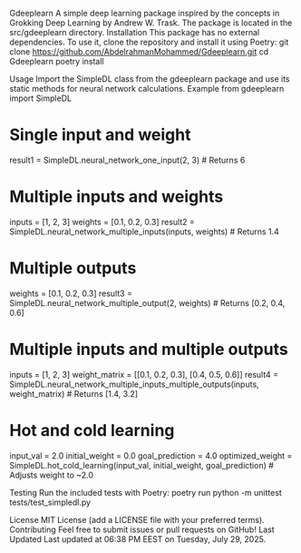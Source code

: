 Gdeeplearn
A simple deep learning package inspired by the concepts in Grokking Deep Learning by Andrew W. Trask. The package is located in the src/gdeeplearn directory.
Installation
This package has no external dependencies. To use it, clone the repository and install it using Poetry:
git clone https://github.com/AbdelrahmanMohammed/Gdeeplearn.git
cd Gdeeplearn
poetry install

Usage
Import the SimpleDL class from the gdeeplearn package and use its static methods for neural network calculations.
Example
from gdeeplearn import SimpleDL

# Single input and weight
result1 = SimpleDL.neural_network_one_input(2, 3)  # Returns 6

# Multiple inputs and weights
inputs = [1, 2, 3]
weights = [0.1, 0.2, 0.3]
result2 = SimpleDL.neural_network_multiple_inputs(inputs, weights)  # Returns 1.4

# Multiple outputs
weights = [0.1, 0.2, 0.3]
result3 = SimpleDL.neural_network_multiple_output(2, weights)  # Returns [0.2, 0.4, 0.6]

# Multiple inputs and multiple outputs
inputs = [1, 2, 3]
weight_matrix = [[0.1, 0.2, 0.3], [0.4, 0.5, 0.6]]
result4 = SimpleDL.neural_network_multiple_inputs_multiple_outputs(inputs, weight_matrix)  # Returns [1.4, 3.2]

# Hot and cold learning
input_val = 2.0
initial_weight = 0.0
goal_prediction = 4.0
optimized_weight = SimpleDL.hot_cold_learning(input_val, initial_weight, goal_prediction)  # Adjusts weight to ~2.0

Testing
Run the included tests with Poetry:
poetry run python -m unittest tests/test_simpledl.py

License
MIT License (add a LICENSE file with your preferred terms).
Contributing
Feel free to submit issues or pull requests on GitHub!
Last Updated
Last updated at 06:38 PM EEST on Tuesday, July 29, 2025.